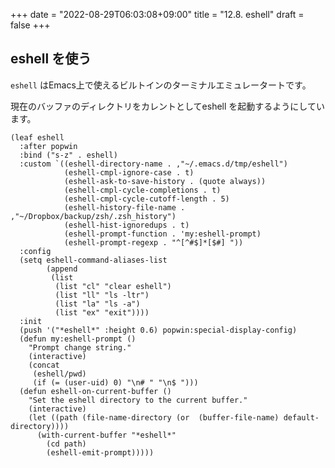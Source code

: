 +++
date = "2022-08-29T06:03:08+09:00"
title = "12.8. eshell"
draft = false
+++
## eshell を使う
`eshell` はEmacs上で使えるビルトインのターミナルエミュレータートです。

現在のバッファのディレクトリをカレントとしてeshell を起動するようにしています。

```elisp
(leaf eshell
  :after popwin
  :bind ("s-z" . eshell)
  :custom `((eshell-directory-name . ,"~/.emacs.d/tmp/eshell")
			(eshell-cmpl-ignore-case . t)
			(eshell-ask-to-save-history . (quote always))
			(eshell-cmpl-cycle-completions . t)
			(eshell-cmpl-cycle-cutoff-length . 5)
			(eshell-history-file-name . ,"~/Dropbox/backup/zsh/.zsh_history")
			(eshell-hist-ignoredups . t)
			(eshell-prompt-function . 'my:eshell-prompt)
			(eshell-prompt-regexp . "^[^#$]*[$#] "))
  :config
  (setq eshell-command-aliases-list
		(append
		 (list
		  (list "cl" "clear eshell")
		  (list "ll" "ls -ltr")
		  (list "la" "ls -a")
		  (list "ex" "exit"))))
  :init
  (push '("*eshell*" :height 0.6) popwin:special-display-config)
  (defun my:eshell-prompt ()
	"Prompt change string."
	(interactive)
	(concat
	 (eshell/pwd)
	 (if (= (user-uid) 0) "\n# " "\n$ ")))
  (defun eshell-on-current-buffer ()
	"Set the eshell directory to the current buffer."
	(interactive)
	(let ((path (file-name-directory (or  (buffer-file-name) default-directory))))
	  (with-current-buffer "*eshell*"
		(cd path)
		(eshell-emit-prompt)))))
```
